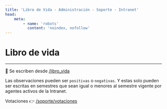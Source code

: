 ```yaml
---
title: 'Libro de Vida - Administración - Soporte - Intranet'
head:
    meta:
        - name: 'robots'
          content: 'noindex, nofollow'
---
```

# Libro de vida
* * *

🔗 Se escriben desde [/libro_vida](/libro_vida)

Las observaciones pueden ser `positivas` o `negativas`. Y estas solo pueden ser escritas
en semestres que sean igual o menores al semestre vigente por agentes activos de la Intranet.

Votaciones 👉 [/soporte/votaciones](/soporte/votaciones)
